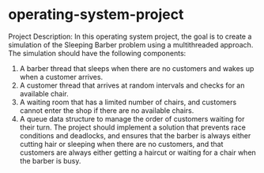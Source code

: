 # operating-system-project
Project Description:
In this operating system project, the goal is to create a simulation of the
Sleeping Barber problem using a multithreaded approach. The simulation
should have the following components:
1. A barber thread that sleeps when there are no customers and wakes up
when a customer arrives.
2. A customer thread that arrives at random intervals and checks for an
available chair.
3. A waiting room that has a limited number of chairs, and customers
cannot enter the shop if there are no available chairs.
4. A queue data structure to manage the order of customers waiting for
their turn.
The project should implement a solution that prevents race conditions and
deadlocks, and ensures that the barber is always either cutting hair or
sleeping when there are no customers, and that customers are always either
getting a haircut or waiting for a chair when the barber is busy.
